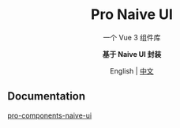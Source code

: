 <h1 align="center">Pro Naive UI</h1>
<p align="center">一个 Vue 3 组件库</p>
<p align="center"><b>基于 Naive UI 封装</b></p>
<p align="center">English | <a href="README.zh-CN.md">中文</a></p>

## Documentation

[pro-components-naive-ui](https://zheng-changfu.github.io/pro-components-naive-ui)
